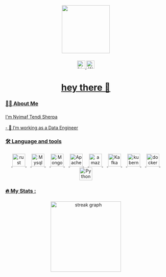 <div align="center">
  <img height="150" src="https://media3.giphy.com/media/v1.Y2lkPTc5MGI3NjExMGgyY3VtazgyNHMxd3Z0MndrNzc0cHo2YzRrODlnMWUycDFkcW5zOSZlcD12MV9pbnRlcm5hbF9naWZfYnlfaWQmY3Q9Zw/bGgsc5mWoryfgKBx1u/giphy.gif"  />
</div>

###

<div align="center">
    <a href="https://www.linkedin.com/in/nyima-tendi-sherpa-583624165/" target="_blank">
      <img src="https://img.shields.io/static/v1?message=LinkedIn&logo=linkedin&label=&color=0077B5&logoColor=white&labelColor=&style=for-the-badge" height="25" alt="LinkedIn logo" />
    </a>
    <a href="https://nyimatendisherpa.com.np/" target="_blank">
     <img src="https://img.shields.io/static/v1?message=Website&logo=Website&label=&color=FF0000&logoColor=white&labelColor=&style=for-the-badge" height="25" alt="Website logo"  />
<!--   <img src="https://img.shields.io/static/v1?message=Twitter&logo=twitter&label=&color=1DA1F2&logoColor=white&labelColor=&style=for-the-badge" height="25" alt="twitter logo"  />
</div> -->

###

<div align="center">
<!--   <img src="https://visitor-badge.laobi.icu/badge?page_id=maurodesouza.maurodesouza&"  /> -->
</div>

###

<h1 align="center">hey there 👋</h1>

###

<h3 align="left">👩‍💻  About Me</h3>

###

<p align="left">I'm  Nyimaf Tendi Sherpa <br><br>- 🔭 I’m working as a Data Engineer  <br>
<!--   📚 I'm currently learning ...<br>- ⚡ In my free time I ... -->
</p>

###

<h3 align="left">🛠 Language and tools</h3>

###

<div>
  <img width="12" />
  <img src="https://cdn.jsdelivr.net/gh/devicons/devicon/icons/rust/rust-original.svg" height="40" alt="rust logo"  />
  <img width="12" />
  
  <img src="https://cdn.jsdelivr.net/gh/devicons/devicon@latest/icons/mysql/mysql-original-wordmark.svg" height="40" alt="Mysql logo"  />
  <img width="12" />
  <img src="https://cdn.jsdelivr.net/gh/devicons/devicon@latest/icons/mongodb/mongodb-plain-wordmark.svg" height="40" alt="Mongo DB logo"  />
  <img width="12" />
  <img src="https://cdn.jsdelivr.net/gh/devicons/devicon@latest/icons/apacheairflow/apacheairflow-original.svg" height="40" alt="Apache-Airflow logo"  />
  <img width="12" />
  <img src="https://cdn.jsdelivr.net/gh/devicons/devicon/icons/amazonwebservices/amazonwebservices-line-wordmark.svg" height="40" alt="amazonwebservices logo"  />
  <img width="12" />
  <img src="https://cdn.jsdelivr.net/gh/devicons/devicon@latest/icons/apachekafka/apachekafka-original.svg" height="40" alt="Kafka logo"  />
  <img width="12" />
  <img src="https://cdn.jsdelivr.net/gh/devicons/devicon/icons/kubernetes/kubernetes-plain.svg" height="40" alt="kubernetes logo"  />
  <img width="12" />
  <img src="https://cdn.jsdelivr.net/gh/devicons/devicon/icons/docker/docker-plain-wordmark.svg" height="40" alt="docker logo"  />
  <img width="12" />
  <img src="https://cdn.jsdelivr.net/gh/devicons/devicon@latest/icons/python/python-original-wordmark.svg" height="40" alt="Python logo"  />

</div>

###

<h3 align="left">🔥   My Stats :</h3>

###

<div align="center">
  <img src="https://streak-stats.demolab.com?user=maurodesouza&locale=en&mode=daily&theme=dark&hide_border=false&border_radius=5&order=3" height="220" alt="streak graph"  />
</div>

###
